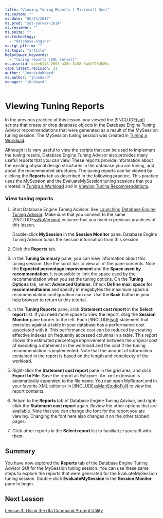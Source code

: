 ```yaml
---
title: "Viewing Tuning Reports | Microsoft Docs"
ms.custom: ""
ms.date: "06/13/2017"
ms.prod: "sql-server-2014"
ms.reviewer: ""
ms.suite: ""
ms.technology: 
  - "database-engine"
ms.tgt_pltfrm: ""
ms.topic: "article"
helpviewer_keywords: 
  - "tuning reports [SQL Server]"
ms.assetid: daee6143-269f-428b-8458-9a3e726d586c
caps.latest.revision: 21
author: "JennieHubbard"
ms.author: "jhubbard"
manager: "jhubbard"
---
```

# Viewing Tuning Reports
  In the previous practice of this lesson, you viewed the [!INCLUDE[tsql](../../includes/tsql-md.md)] scripts that create or drop database objects in the Database Engine Tuning Advisor recommendations that were generated as a result of the MySession tuning session. The MySession tuning session was created in [Tuning a Workload](../../2014/tutorials/tuning-a-workload.md).  
  
 Although it is very useful to view the scripts that can be used to implement the tuning results, Database Engine Tuning Advisor also provides many useful reports that you can view. These reports provide information about the existing physical design structures in the database you are tuning, and about the recommended structures. The tuning reports can be viewed by clicking the **Reports** tab as described in the following practice. This practice uses the MySession and the EvaluateMySession tuning sessions that you created in [Tuning a Workload](../../2014/tutorials/tuning-a-workload.md) and in [Viewing Tuning Recommendations](../../2014/tutorials/viewing-tuning-recommendations.md).  
  
### View tuning reports  
  
1.  Start Database Engine Tuning Advisor. See [Launching Database Engine Tuning Advisor](../../2014/tutorials/launching-database-engine-tuning-advisor.md). Make sure that you connect to the same [!INCLUDE[ssNoVersion](../../includes/ssnoversion-md.md)] instance that you used in previous practices of this lesson.  
  
     Double-click **MySession** in the **Session Monitor** pane. Database Engine Tuning Advisor loads the session information from this session.  
  
2.  Click the **Reports** tab.  
  
3.  In the **Tuning Summary** pane, you can view information about this tuning session. Use the scroll bar to view all of the pane contents. Note the **Expected percentage improvement** and the **Space used by recommendation**. It is possible to limit the space used by the recommendation when you set the tuning options. On the **Tuning Options** tab, select **Advanced Options**. Check **Define max. space for recommendtaions** and specify in megabytes the maximum space a recommendation configuration can use. Use the **Back** button in your help browser to return to this tutorial.  
  
4.  In the **Tuning Reports** pane, click **Statement cost report** in the **Select report** list. If you need more space to view the report, drag the **Session Monitor** pane border to the left. Each [!INCLUDE[tsql](../../includes/tsql-md.md)] statement that executes against a table in your database has a performance cost associated with it. This performance cost can be reduced by creating effective indexes on frequently accessed columns in a table. This report shows the estimated percentage improvement between the original cost of executing a statement in the workload and the cost if the tuning recommendation is implemented. Note that the amount of information contained in the report is based on the length and complexity of the workload.  
  
5.  Right-click the **Statement cost report** pane in the grid area, and click **Export to File**. Save the report as `MyReport`. An .xml extension is automatically appended to the file name. You can open MyReport.xml in your favorite XML editor or in [!INCLUDE[ssManStudioFull](../../includes/ssmanstudiofull-md.md)] to view the report contents.  
  
6.  Return to the **Reports** tab of Database Engine Tuning Advisor, and right-click the **Statement cost report** again. Review the other options that are available. Note that you can change the font for the report you are viewing. Changing the font here also changes it on the other tabbed pages.  
  
7.  Click other reports in the **Select report** list to familiarize yourself with them.  
  
## Summary  
 You have now explored the **Reports** tab of the Database Engine Tuning Advisor GUI for the MySession tuning session. You can use these same steps to explore the reports that were generated for the EvaluateMySession tuning session. Double-click **EvaluateMySession** in the **Session Monitor** pane to begin.  
  
## Next Lesson  
 [Lesson 3: Using the dta Command Prompt Utility](../../2014/tutorials/lesson-3-using-the-dta-command-prompt-utility.md)  
  
  